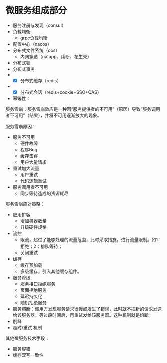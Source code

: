 # 微服务组成部分

- 服务注册与发现（consul）
- 负载均衡
  - grpc负载均衡
- 配置中心（nacos）
- 分布式文件系统（oos）
  - 内网穿透（natapp、续断、花生壳）
- 分布式锁
- 分布式事务
- - [x] 分布式缓存（redis）
- - [x] 分布式会话（redis+cookie+SSO+CAS）
- 幂等性：




服务雪崩：服务雪崩效应是一种因“服务提供者的不可用”（原因）导致“服务调用者不可用”（结果），并将不可用逐渐放大的现象。



服务雪崩原因：

- 服务不可用
  - 硬件故障
  - 程序Bug
  - 缓存击穿
  - 用户大量请求
- 重试加大流量
  - 用户重试
  - 代码逻辑重试
- 服务调用者不可用
  - 同步等待造成的资源耗尽



服务雪崩应对策略：

- 应用扩容
  - 增加机器数量
  - 升级硬件规格
- 流控
  - 限流，超过了能够处理的流量范围，此时采取措施，进行流量限制。如1：拒绝；2：排队等待；
  - 关闭重试
- 缓存
  - 缓存预加载
  - 多级缓存，引入其他缓存组件。
- 服务降级
  - 服务接口拒绝服务
  - 页面拒绝服务
  - 延迟持久化
  - 随机拒绝服务
- 服务熔断：调用方发现服务请求很慢或发生了错误，此时就不把新的请求发送给该服务器，等过段时间后，再重试发给该服务器。这种机制就是熔断。
- 削峰
- 超时/重试 机制











其他微服务技术手段：

- 服务容错
- 缓存双写一致性





 







